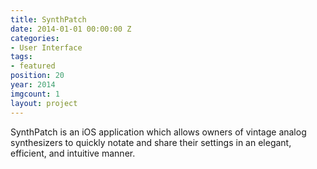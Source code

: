 ```yaml
---
title: SynthPatch
date: 2014-01-01 00:00:00 Z
categories:
- User Interface
tags:
- featured
position: 20
year: 2014
imgcount: 1
layout: project
---
```


SynthPatch is an iOS application which allows owners of vintage analog synthesizers to quickly notate and share their settings in an elegant, efficient, and intuitive manner.
